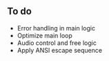 ## To do
- Error handling in main logic
- Optimize main loop
- Audio control and free logic
- Apply ANSI escape sequence
